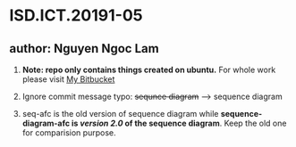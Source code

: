 # ISD.ICT.20191-05

## author: Nguyen Ngoc Lam

1.	**Note: repo only contains things created on ubuntu.** For whole work please visit [My Bitbucket](https://bitbucket.org/lamnn19/isd.ict.20191-05/src/master/)

2.	Ignore commit message typo: ~~sequnce diagram~~ --> sequence diagram

3.	seq-afc is the old version of sequence diagram while **sequence-diagram-afc is _version 2.0_ of the sequence diagram**. Keep the old one for comparision purpose.
